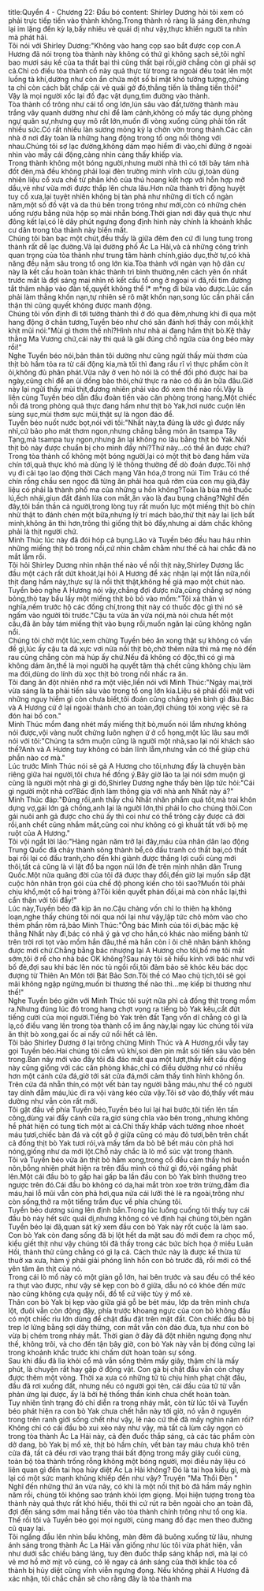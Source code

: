 title:Quyển 4 - Chương 22: Đầu bó
content:
Shirley Dương hỏi tôi xem có phải trực tiếp tiến vào thành không.Trong thành rõ ràng là sáng đèn,nhưng lại im lặng đến kỳ lạ,bấy nhiêu vẻ quái dị như vậy,thực khiến người ta nhìn mà phát hãi.<br>Tôi nói với Shirley Dương:"Không vào hang cọp sao bắt được cọp con.A Hương đã nói trong tòa thành này không có thứ gì không sạch sẽ,tôi nghĩ bao mươi sáu kế của ta thất bại thì cũng thất bại rồi,giờ chẳng còn gì phải sợ cả.Chỉ có điều tòa thành cổ này quả thực từ trong ra ngoài đều toát lên một luồng tà khí,dường như còn ẩn chứa một số bí mật khó tưởng tượng,chúng ta chỉ còn cách bất chấp cái vẻ quái gở đó,thẳng tiến là thẳng tiến thôi!"<br>Vậy là mọi người xốc lại đồ đạc vật dụng,tìm đường vào thành.<br>Tòa thành cổ trông như cái tổ ong lớn,lún sâu vào đất,tường thành màu trắng vây quanh dường như chỉ để làm cảnh,không có mấy tác dụng phòng ngự quân sự,nhưng quy mô rất lớn,muốn đi vòng xuống cũng phải tốn rất nhiều sức.Có rất nhiều làn sương mỏng kỳ lạ chờn vờn trong thành.Các căn nhà ở nơi đây toàn là những hang động trong tổ ong nối thông với nhau.Chúng tôi sợ lạc đường,không dám mạo hiểm đi vào,chỉ đứng ở ngoài nhìn vào mấy cái động,càng nhìn càng thấy khiếp vía.<br>Trong thành không một bóng người,nhưng mười nhà thì có tới bảy tám nhà đốt đèn,mà đều không phải loại đèn trường minh vĩnh cửu gì,toàn dùng nhiên liệu cổ xưa chế từ phân khô của thú hoang kết hợp với hỗn hợp mỡ dầu,vẻ như vừa mới được thắp lên chưa lâu.Hơn nữa thành trì động huyệt tuy cổ xưa,lại tuyệt nhiên không bị tàn phá như những di tích cổ ngàn năm,một số đồ vật và da thú bên trong trông như mới,còn có những chén uống rượu bằng nửa hộp sọ mài nhẵn bóng.Thời gian nơi đây quả thực như đông kết lại,có lẽ dây phút ngưng đọng định hình này chính là khoảnh khắc cư dân trong tòa thành này biến mất.<br>Chúng tôi bàn bạc một chút,đều thấy là giữa đêm đen cứ đi lung tung trong thành rất dễ lạc đường.Vả lại đường phố Ác La Hải,và cả những công trình quan trọng của tòa thành như trung tâm hành chính,giáo dục,thờ tự,có khả năng đều nằm sâu trong tổ ong lớn kia.Tòa thành với ngàn vạn hộ dân cư này là kết cấu hoàn toàn khác thành trì bình thường,nên cách yên ổn nhất trước mắt là đợi sáng mai nhìn rõ kết cấu tổ ong ở ngoại vi đã,rồi tìm đường tắt thâm nhập vào đàn tế,quyết không thể l* m*ng đi bừa vào được.Lúc cần phải làm thằng khốn nạn,tự nhiên sẽ rõ mặt khốn nạn,song lúc cần phải cẩn thận thì cũng quyết không được manh động.<br>Chúng tôi vốn định đi tới tường thành thì ở đó qua đêm,nhưng khi đi qua một hang động ở chân tương,Tuyền béo như chó săn đánh hơi thấy con mồi,khịt khịt mũi nói:"Mùi gì thơm thế nhỉ?Hình như nhà ai đang hầm thịt bò.Kệ thây thằng Ma Vương chứ,cái này thì quả là gãi đúng chỗ ngứa của ông béo mày rồi!"<br>Nghe Tuyền béo nói,bản thân tôi dường như cũng ngửi thấy mùi thơm của thịt bò hầm tỏa ra từ cái động kia,mà tôi thì đang rầu rĩ vì thực phẩm còn ít ỏi,không đủ phân phát.Vừa nãy ở ven hò nói là có thể đối phó được hai ba ngày,cũng chỉ để an ủi đồng bào thôi,chứ thực ra nào có đủ ăn bữa đâu.Giờ này lại ngửi thấy mùi thịt,đương nhiên phải vào đó xem thế nào rồi.Vậy là liền cùng Tuyền béo dẫn đầu đoàn tiến vào căn phòng trong hang.Một chiếc nồi đá trong phòng quả thực đang hầm như thịt bò Yak,hơi nước cuộn lên sùng sục,mùi thơm sực mũi,thật sự là ngon đáo để.<br>Tuyền béo nuốt nước bọt,nói với tôi:"Nhất này,ta đúng là ước gì được nấy nhỉ,cứ bảo pho mát thơm ngon,nhưng chẳng bằng món ăn tsampa Tây Tạng,mà tsampa tuy ngon,nhưng ăn lại không no lâu bằng thịt bò Yak.Nồi thịt bò này được chuẩn bị cho mình đấy nhỉ?Thứ này...có thể ăn được chứ?<br>Trong tòa thành cổ không một bóng người,lại có một thịt bò đang hầm vừa chín tới,quả thực khó mà dùng lý lẽ thông thường để dò đoán được.Tôi nhớ vụ đi cải tạo lao động thời Cách mạng Văn hóa,ở trong núi Tim Trâu có thế chín rồng chầu sen ngọc đã từng ăn phải hoa quả rởm của con mụ già,đây liệu có phải là thành phố ma của những u hồn không?Toàn là bùa mê thuốc lú,ếch nhái,giun đất đánh lừa con mắt,ăn vào là đau bụng chăng?Nghĩ đến đây,tôi bần thần cả người,trong lòng tuy rất muốn lực một miếng thịt bò chín nhừ thật to đánh chén một bữa,nhưng lý trí mách bảo,thứ thịt này lai lịch bất minh,không ăn thì hơn,trông thì giống thịt bò đấy,nhưng ai dám chắc không phải là thịt người chứ.<br>Minh Thúc lúc này đã đói hóp cả bụng.Lão và Tuyền béo đều hau háu nhìn những miếng thịt bò trong nồi,cứ nhìn chằm chằm như thế cả hai chắc đã no mắt lắm rồi.<br>Tôi hỏi Shirley Dương nhìn nhận thế nào về nồi thịt này,Shirley Dương lắc đầu một cách rất dứt khoát,lại hỏi A Hương để xác nhận lại một lần nữa,nồi thịt đang hầm này,thực sự là nồi thịt thật,không hề giả mạo một chút nào.<br>Tuyền béo nghe A Hương nói vậy,chẳng đợi được nữa,cũng chẳng sợ nóng bỏng,thò tay bấu lấy một miếng thịt bò bỏ vào mồm:"Tôi xả thân vì nghĩa,nếm trước hộ các đồng chí,trong thịt này có thuốc độc gì thì nó sẽ ngấm vào người tôi trước."Cậu ta vừa ăn vừa nói,mà nói chưa hết một câu,đã ăn bảy tám miếng thịt vào bụng rồi,muốn ngăn lại cũng không ngăn nổi.<br>Chúng tôi chờ một lúc,xem chừng Tuyền béo ăn xong thật sự không có vấn đề gì,lúc ấy cậu ta đã xực vơi nửa nồi thịt bò,chờ thêm nữa thì mả mẹ nó đến rau cũng chẳng còn mà húp ấy chứ.Nếu đã không có độc,thì có gì mà không dám ăn,thế là mọi người hạ quyết tâm thà chết cũng không chịu làm ma đói,dùng do lính dù xọc thịt bò trong nồi nhấc ra ăn.<br>Tôi đang ăn đột nhiên nhớ ra một việc,liền nói với Minh Thúc:"Ngày mai,trời vừa sáng là ta phải tiến sâu vào trong tổ ong lớn kia.Liệu sẽ phải đối mặt với những nguy hiểm gì còn chưa biết,tôi đoán cũng chẳng yên bình gì đâu.Bác và A Hương cứ ở lại ngoài thành cho an toàn,đợi chúng tôi xong việc sẽ ra đón hai bố con."<br>Minh Thúc mồm đang nhét mấy miếng thịt bò,muốn nói lắm nhưng không nói được,vội vàng nuốt chửng luôn nghẹn ứ ở cổ họng,một lúc lâu sau mới nói với tôi:"Chúng ta sớm muộn cũng là người một nhà,sao lại nói khách sáo thế?Anh và A Hương tuy không có bản lĩnh lẵm,nhưng vẫn có thể giúp chú phần nào cơ mà."<br>Lúc trước Minh Thúc nói sẽ gả A Hương cho tôi,nhưng đấy là chuyện bàn riêng giữa hai người,tôi chưa hề đồng ý.Bây giờ lão ta lại nói sớm muộn gì cũng là người một nhà gì gì đó,Shirley Dương nghe thấy bèn lập tức hỏi:"Cái gì người một nhà cơ?Bác định làm thông gia với nhà anh Nhất này á?"<br>Minh Thúc đáp:"Đúng rồi,anh thấy chú Nhất nhân phẩm quá tốt,mà trai khôn dựng vợ,gái lớn gả chồng,anh lại là người lớn,thì phải lo cho chúng thôi.Con gái nuôi anh gả được cho chú ấy thì coi như có thể trông cậy được cả đời rồi,anh chết cũng nhắm mắt,cũng coi như không có gì khuất tất với bộ mẹ ruột của A Hương."<br>Tôi vội ngắt lời lão:"Hàng ngàn năm trở lại đây,máu của nhân dân lao động Trung Quốc đã chảy thành sông thành bể,có đấu tranh có thất bại,có thất bại rồi lại có đấu tranh,cho đến khi giành được thắng lợi cuối cùng mới thôi,tất cả cũng là vì lật đổ ba ngọn núi lớn đè trên mình nhân dân Trung Quốc.Một nửa quãng đời của tôi đã được thay đổi,đến giờ lại muốn sắp đặt cuộc hôn nhân trọn gói của chế độ phong kiến cho tôi sao?Muốn tôi phải chịu khổ,một cổ hai tròng à?Tôi kiên quyết phản đối,ai mà còn nhắc lại,thì cẩn thận với tôi đấy!"<br>Lúc này,Tuyền béo đã kịp ăn no.Cậu chàng vốn chỉ lo thiên hạ không loạn,nghe thấy chúng tôi nói qua nói lại như vậy,lập tức chõ mõm vào cho thêm phần rôm rả,bảo Minh Thúc:"Ông bác Minh của tôi ơi,bác mặc kệ thằng Nhất này đi,bác có nhã ý gả vợ cho hắn,có khác nào miếng bánh từ trên trời rơi tọt vào mồm hắn đâu,thế mà hắn còn ỉ ôi chê nhân bánh không được mới chứ.Chẳng bằng bác nhượng lại A Hương cho tôi,bố mẹ tôi mất sớm,tôi ở rể cho nhà bác OK không?Sau này tôi sẽ hiếu kính với bác như với bố đẻ,đợi sau khi bác lên nóc tủ ngồi rồi,tôi đảm bảo sẽ khóc kêu bác dọc đượng từ Thiên An Môn tới Bát Bảo Sơn.Tôi thề có Mao chủ tịch,tôi sẽ gọi mãi không ngập ngừng,muốn bi thương thế nào thì...mẹ kiếp bi thương như thế!"<br>Nghe Tuyền béo giỡn với Minh Thúc tôi suýt nữa phì cả đống thịt trong mồm ra.Nhưng đúng lúc đó trong hang chợt vọng ra tiếng bò Yak kêu,cắt đứt tiếng cười của mọi người.Tiếng bò Yak trên đất Tạng vốn dĩ chẳng có gì là lạ,có điều vang lên trong tòa thành cổ im ắng này,lại ngay lúc chúng tôi vừa ăn thịt bò xong,gai ốc ai nấy cứ nổi hết cả lên.<br>Tôi bảo Shirley Dương ở lại trông chừng Minh Thúc và A Hương,rồi vẫy tay gọi Tuyền béo.Hai chúng tôi cầm vũ khí,soi đèn pin mắt sói tiến sâu vào bên trong.Ban nãy mới vào đây tôi đã đáo mắt qua một lượt,thấy kết cấu động này cũng giống với các căn phòng khác,chỉ có điều dường như có nhiều hơn một cánh cửa đá,giờ tới sát cửa đá,mới cảm thấy tình hình không ổn.<br>Trên cửa đá nhẵn thín,có một vết bàn tay người bằng máu,như thể có người tay dính đẫm máu,lúc đi ra vội vàng kéo cửa vậy.Tôi sờ vào đó,thấy vết máu dường như vẫn còn rất mới.<br>Tôi gật đầu về phía Tuyền béo,Tuyền béo lui lại hai bước,tôi tiến lên tấn công,dùng vai đẩy cánh cửa ra,giơ súng chĩa vào bên trong.,nhưng không hề phát hiện có tung tích một ai cả.Chỉ thấy khắp vách tường nhoe nhoét máu tươi,chiếc bàn đá và cột gỗ ở giữa cũng có màu đỏ tươi,bên trên chất cả đống thịt bò Yak tươi rói,và mấy tấm da bò bê bết máu còn phả hơi nóng,giống như da mới lột.Chỗ này chắc là lò mổ súc vật trong thành.<br>Tôi và Tuyền béo vừa ăn thịt bò hầm xong,trong cổ đều cảm thấy hơi buồn nôn,bỗng nhiên phát hiện ra trên đầu mình có thứ gì đó,vội ngẩng phắt lên.Một cái đầu bò to gấp hai gấp ba lần đầu con bò Yak bình thường treo ngược trên đó.Cái đầu bò không có da,hai mắt tròn xoe trờn trừng,đầm đìa máu,hai lỗ mũi vẫn còn phả hơi,qua nửa cái lưỡi thè lè ra ngoài,trông như còn sống,thở ra một tiếng trầm đục về phía chúng tôi.<br>Tuyền béo dương súng lên định bắn.Trong lúc luống cuống tôi thấy tuy cái đầu bò này hết sức quái dị,nhưng không có vẻ định hại chúng tôi,bèn ngăn Tuyền béo lại đã,quan sát kỹ xem đầu con bò Yak này rốt cuộc là làm sao.<br>Con bò Yak còn đang sống đã bị lột hết da mặt sau đó mới đem ra chọc mổ, kiểu giết thịt như vậy chúng tôi đã thấy trong các bức bích họa ở miếu Luân Hồi, thành thử cũng chẳng có gì lạ cả. Cách thức này là được kế thừa từ thuở xa xưa, hàm ý phải giải phóng linh hồn con bò trước đã, rồi mới có thể yên tâm ăn thịt của nó.<br>Trong cái lò mổ này có một giàn gỗ lớn, hai bên trước và sau đều có thể kéo ra thụt vào được, như vậy sẽ kẹp con bò ở giữa, dẫu nó có khỏe đến mức nào cũng không cựa quậy nổi, đồ tể cứ việc tùy ý mổ xẻ.<br>Thân con bò Yak bị kẹp vào giữa giá gỗ be bét máu, lớp da trên mình chưa lột, đuôi vẫn còn động đậy, phía trước khoang ngực của con bò không đầu có một chiếc rìu lớn dùng để chặt đầu đặt trên mặt đất. Còn chiếc đầu bò bị trep lơ lửng bằng sợi dây thừng, con mắt vẫn còn đảo đưa, tựa như con bò vừa bị chém trong nháy mắt. Thời gian ở đây đã đột nhiên ngưng đọng như thế, không trôi, và cho đến tận bây giờ, con bò Yak này vẫn bị đóng cứng lại trong khoảnh khắc trước khi chấm dứt hoàn toàn sự sống.<br>Sau khi đầu đã lìa khỏi cổ mà vẫn sống thêm mấy giây, thậm chí là mấy phút, là chuyện rất hay gặp ở động vật. Con gà bị chặt đầu vẫn còn chạy được thêm một vòng. Thời xa xưa có những tử tù chịu hình phạt chặt đầu, đầu đã rơi xuống đất, nhưng nếu có người gọi tên, cái đầu của tử từ vẫn phản ứng lại được, ấy là bởi hệ thống thần kinh chưa chết hoàn toàn.<br>Tuy nhiên tình trạng đó chỉ diễn ra trong nháy mắt, còn từ lúc tôi và Tuyền béo phát hiện ra con bò Yak chưa chết hẳn này tới giờ, nó vẫn ở nguyên trong trên ranh giới sống chết như vậy, lẽ nào cứ thế đã mấy nghìn năm rồi? Không chỉ có cái đầu bò xui xẻo này như vậy, mà tất cả lùm cây ngọn cỏ trong tòa thành Ác La Hải này, cả đèn đuốc thắp sáng, cả các tác phẩm còn dở dang, bò Yak bị mổ xẻ, thịt bò hầm chín, vết bàn tay máu chưa khô trên cửa đá, tất cả đều rơi vào trạng thái bất động trong mấy giây cuối cùng, toàn bộ tòa thành trống rỗng không một bóng người, mọi điều này liệu có liên quan gì đến tai họa hủy diệt Ác La Hải không? Đó là tai họa kiểu gì, mà lại có một sức mạnh khủng khiếp đến như vậy? Truyện "Ma Thổi Đèn " <br>Nghĩ đến những thứ ăn vừa nãy, có khi là một nồi thịt bò đã hầm mấy nghìn năm rồi, chúng tôi không sao tránh khỏi lợm giọng. Mọi hiện tượng trong tòa thành này quả thực rất khó hiểu, thôi thì cứ rút ra bên ngoài cho an toàn đã, đợi đến sáng sớm mai hẵng tiến vào tòa thành chính trông như tổ ong kia. Thế rồi tôi và Tuyền béo gọi mọi người, cùng mang đồ đạc men theo đường cũ quay lại.<br>Tôi ngẩng đầu lên nhìn bầu không, màn đêm đã buông xuống từ lâu, nhưng ánh sáng trong thành Ác La Hải vẫn giống như lúc tôi vừa phát hiện, vẫn như dưới sắc chiều bảng lảng, tuy đèn đuốc thắp sáng khắp nơi, mà lại có vẻ mơ hồ mờ mịt vô cùng, có lẽ ngay cả ánh sáng của thời khắc tòa cổ thành bị hủy diệt cũng vĩnh viễn ngưng đọng. Nếu không phải A Hương đã xác nhận, tôi chắc chắn sẽ cho rằng đây là tòa thành ma